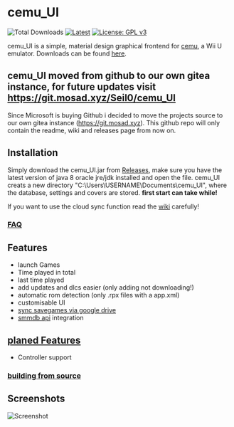 # cemu_UI

![Total Downloads](https://img.shields.io/github/downloads/Seil0/cemu_UI/total.svg?style=flat-square)
[![Latest](https://img.shields.io/github/release/Seil0/cemu_UI/all.svg?style=flat-square)](https://github.com/Seil0/cemu_UI/releases)
[![License: GPL v3](https://img.shields.io/badge/License-GPL%20v3-blue.svg?style=flat-square)](https://www.gnu.org/licenses/gpl-3.0)

cemu_UI is a simple, material design graphical frontend for [cemu](http://cemu.info/), a Wii U emulator. Downloads can be found [here](https://git.mosad.xyz/Seil0/cemu_UI/releases).

## cemu_UI moved from github to our own gitea instance, for future updates visit https://git.mosad.xyz/Seil0/cemu_UI
Since Microsoft is buying Github i decided to move the projects source to our own gitea instance (https://git.mosad.xyz). This github repo will only contain the readme, wiki and releases page from now on.

## Installation
Simply download the cemu_UI.jar from [Releases](https://git.mosad.xyz/Seil0/cemu_UI/releases), make sure you have the latest version of java 8 oracle jre/jdk installed and open the file. cemu_UI creats a new directory "C:\Users\USERNAME\Documents\cemu_UI", where the database, settings and covers are stored. **first start can take while!**

If you want to use the cloud sync function read the [wiki](https://git.mosad.xyz/Seil0/cemu_UI/wiki#cloud-savegame-syncronisation) carefully!

### [FAQ](https://git.mosad.xyz/Seil0/cemu_UI/wiki#faq)

## Features

* launch Games
* Time played in total
* last time played
* add updates and dlcs easier (only adding not downloading!)
* automatic rom detection (only .rpx files with a app.xml)
* customisable UI
* [sync savegames via google drive](https://git.mosad.xyz/Seil0/cemu_UI/wiki)
* [smmdb api](https://github.com/Tarnadas/smmdb) integration

## [planed Features](https://git.mosad.xyz/Seil0/cemu_UI/milestones)

* Controller support

### [building from source](https://git.mosad.xyz/Seil0/cemu_UI/wiki/Documentation)
  
## Screenshots

![Screenshot](https://www.mosad.xyz/images/cemu_UI_MainWindow.png)
